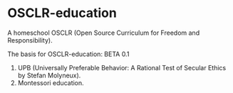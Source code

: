 # OSCLR-education
A homeschool OSCLR (Open Source Curriculum for Freedom and Responsibility). 

The basis for OSCLR-education: BETA 0.1
1. UPB (Universally Preferable Behavior: A Rational Test of Secular Ethics by Stefan Molyneux).
2. Montessori education.
